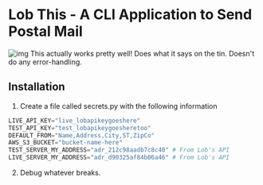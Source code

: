 # Lob This - A CLI Application to Send Postal Mail

![img](https://img.shields.io/badge/build-passable-green) This actually works pretty well! Does what it says on the tin. Doesn't do any error-handling.

## Installation
1. Create a file called secrets.py with the following information
```python 
LIVE_API_KEY="live_lobapikeygoeshere"
TEST_API_KEY="test_lobapikeygoesheretoo"
DEFAULT_FROM="Name,Address,City,ST,ZipCo"
AWS_S3_BUCKET="bucket-name-here"
TEST_SERVER_MY_ADDRESS="adr_212c98aadb7c8c40" # From Lob's API
LIVE_SERVER_MY_ADDRESS="adr_d90325af84b06a46" # From Lob's API
```

2. Debug whatever breaks.
